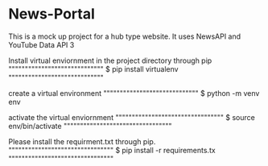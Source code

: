 # News-Portal
This is a mock up project for a hub type website.
It uses NewsAPI and YouTube Data API 3

Install virtual enviornment in the project directory through pip
"""""""""""""""""""""""""""""
$ pip install virtualenv
"""""""""""""""""""""""""""""

create a virtual environment
"""""""""""""""""""""""""""""
$ python -m venv env

activate the virtual enviornment
"""""""""""""""""""""""""""""""""
$ source env/bin/activate
"""""""""""""""""""""""""""""""""


Please install the requirment.txt through pip.
""""""""""""""""""""""""""""""""
$ pip install -r requirements.tx
""""""""""""""""""""""""""""""""
